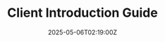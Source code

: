 ---
title: Client Introduction Guide
linkTitle: Client Introduction Guide
date: '2025-05-06T02:19:00Z'
weight: 1
description: This handbook outlines internal processes and standards, emphasizing
  governance, knowledge management, employee responsibilities, and compliance with
  ISO 30401 standards, serving as a central reference for all organizational policies.
draft: false
ref: client-introduction-guide
---